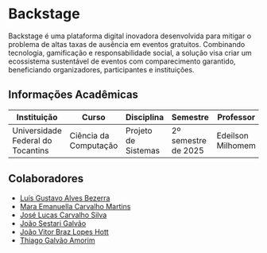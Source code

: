
# Backstage

Backstage é uma plataforma digital inovadora desenvolvida para mitigar o problema de altas taxas de ausência em eventos gratuitos. Combinando tecnologia, gamificação e responsabilidade social, a solução visa criar um ecossistema sustentável de eventos com comparecimento garantido, beneficiando organizadores, participantes e instituições.


## Informações Acadêmicas

| Instituição | Curso | Disciplina | Semestre | Professor |
|---|---|---|---|---|
| Universidade Federal do Tocantins | Ciência da Computação | Projeto de Sistemas | 2º semestre de 2025 | Edeilson Milhomem |

## Colaboradores

- [Luís Gustavo Alves Bezerra](https://www.github.com/lu1pinho)
- [Mara Emanuella Carvalho Martins](https://www.github.com/maraemanuella)
- [José Lucas Carvalho Silva](https://www.github.com/lalisalix)
- [João Sestari Galvão](https://www.github.com/joaosgalvao)
- [João Vitor Braz Lopes Hott](https://www.github.com/HottBraz)
- [Thiago Galvão Amorim](https://www.github.com/DevThiagoGalvao)

